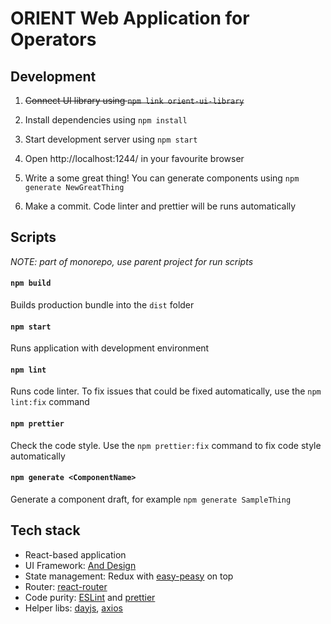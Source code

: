 # ORIENT Web Application for Operators

## Development

1. ~~Connect UI library using `npm link orient-ui-library`~~

1. Install dependencies using `npm install`

1. Start development server using `npm start`

1. Open http://localhost:1244/ in your favourite browser

1. Write a some great thing! You can generate components using `npm generate NewGreatThing`

1. Make a commit. Code linter and prettier will be runs automatically

## Scripts

*NOTE: part of monorepo, use parent project for run scripts*

#### `npm build`

Builds production bundle into the `dist` folder

#### `npm start`

Runs application with development environment

#### `npm lint`

Runs code linter. To fix issues that could be fixed automatically, use the `npm lint:fix` command

#### `npm prettier`

Check the code style. Use the `npm prettier:fix` command to fix code style automatically

#### `npm generate <ComponentName>`

Generate a component draft, for example `npm generate SampleThing`

## Tech stack

- React-based application
- UI Framework: [And Design](https://ant.design)
- State management: Redux with [easy-peasy](https://github.com/ctrlplusb/easy-peasy) on top
- Router: [react-router](https://github.com/remix-run/react-router)
- Code purity: [ESLint](https://eslint.org/) and [prettier](https://prettier.io/)
- Helper libs: [dayjs](https://day.js.org/), [axios](https://github.com/axios/axios)

